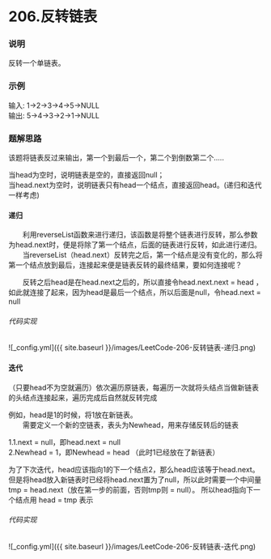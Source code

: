 # 206.反转链表


### 说明

反转一个单链表。  

### 示例

输入: 1->2->3->4->5->NULL  
输出: 5->4->3->2->1->NULL  


### 题解思路


该题将链表反过来输出，第一个到最后一个，第二个到倒数第二个.....  
   
当head为空时，说明链表是空的，直接返回null；  
当head.next为空时，说明链表只有head一个结点，直接返回head。(递归和迭代一样考虑)  


#### 递归

&emsp;&emsp;利用reverseList函数来进行递归，该函数是将整个链表进行反转，那么参数为head.next时，便是将除了第一个结点，后面的链表进行反转，如此进行递归。  
&emsp;&emsp;当reverseList（head.next）反转完之后，第一个结点是没有变化的，那么将第一个结点放到最后，连接起来便是链表反转的最终结果，要如何连接呢？  
  
&emsp;&emsp;反转之后head是在head.next之后的，所以直接令head.next.next = head ，如此就连接了起来，因为head是最后一个结点，所以后面是null，令head.next = null

###### 代码实现
![_config.yml]({{ site.baseurl }}/images/LeetCode-206-反转链表-递归.png)


#### 迭代
 
（只要head不为空就遍历）依次遍历原链表，每遍历一次就将头结点当做新链表的头结点连接起来，遍历完成后自然就反转完成    

例如，head是1的时候，将1放在新链表。  
&emsp;&emsp;需要定义一个新的空链表，表头为Newhead，用来存储反转后的链表     

1.1.next = null，即head.next = null  
2.Newhead = 1，即Newhead = head （此时1已经放在了新链表） 

   
为了下次迭代，head应该指向1的下一个结点2，那么head应该等于head.next。但是将head放入新链表时已经将head.next置为了null，所以此时需要一个中间量tmp = head.next（放在第一步的前面，否则tmp则 = null）。
所以head指向下一个结点用 head = tmp 表示


###### 代码实现

![_config.yml]({{ site.baseurl }}/images/LeetCode-206-反转链表-迭代.png)



